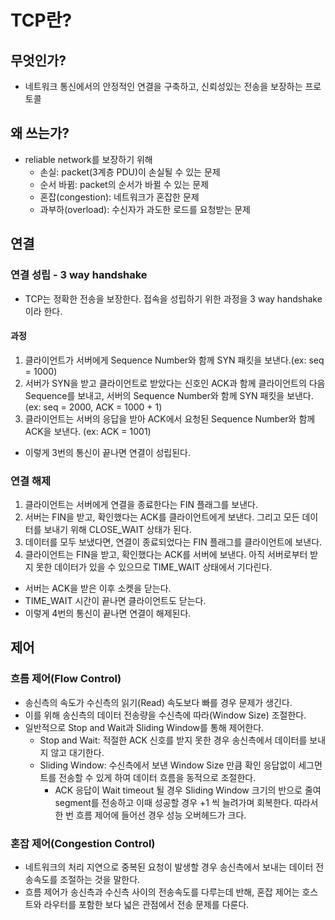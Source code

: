 # TCP란?
## 무엇인가?
- 네트워크 통신에서의 안정적인 연결을 구축하고, 신뢰성있는 전송을 보장하는 프로토콜

## 왜 쓰는가?
- reliable network를 보장하기 위해
  - 손실: packet(3계층 PDU)이 손실될 수 있는 문제
  - 순서 바뀜: packet의 순서가 바뀔 수 있는 문제
  - 혼잡(congestion): 네트워크가 혼잡한 문제
  - 과부하(overload): 수신자가 과도한 로드를 요청받는 문제
  
## 연결 
### 연결 성립 - 3 way handshake
- TCP는 정확한 전송을 보장한다. 접속을 성립하기 위한 과정을 3 way handshake이라 한다.
#### 과정
1. 클라이언트가 서버에게 Sequence Number와 함께 SYN 패킷을 보낸다.(ex: seq = 1000)
2. 서버가 SYN을 받고 클라이언트로 받았다는 신호인 ACK과 함께 클라이언트의 다음 Sequence를 보내고, 서버의 Sequence Number와 함께 SYN 패킷을 보낸다.(ex: seq = 2000, ACK = 1000 + 1)
3. 클라이언트는 서버의 응답을 받아 ACK에서 요청된 Sequence Number와 함께 ACK을 보낸다.
(ex: ACK = 1001)

- 이렇게 3번의 통신이 끝나면 연결이 성립된다.

### 연결 해제
1. 클라이언트는 서버에게 연결을 종료한다는 FIN 플래그를 보낸다.
2. 서버는 FIN을 받고, 확인했다는 ACK를 클라이언트에게 보낸다. 그리고 모든 데이터를 보내기 위해 CLOSE_WAIT 상태가 된다.
3. 데이터를 모두 보냈다면, 연결이 종료되었다는 FIN 플래그를 클라이언트에 보낸다.
4. 클라이언트는 FIN을 받고, 확인했다는 ACK를 서버에 보낸다. 아직 서버로부터 받지 못한 데이터가 있을 수 있으므로 TIME_WAIT 상태에서 기다린다.
- 서버는 ACK을 받은 이후 소켓을 닫는다.
- TIME_WAIT 시간이 끝나면 클라이언트도 닫는다.
- 이렇게 4번의 통신이 끝나면 연결이 해제된다.

## 제어
### 흐름 제어(Flow Control)
- 송신측의 속도가 수신측의 읽기(Read) 속도보다 빠를 경우 문제가 생긴다.
- 이를 위해 송신측의 데이터 전송량을 수신측에 따라(Window Size) 조절한다.
- 일반적으로 Stop and Wait과 Sliding Window를 통해 제어한다.
  - Stop and Wait: 적절한 ACK 신호를 받지 못한 경우 송신측에서 데이터를 보내지 않고 대기한다.
  - Sliding Window: 수신측에서 보낸 Window Size 만큼 확인 응답없이 세그먼트를 전송할 수 있게 하여 데이터 흐름을 동적으로 조절한다.
    - ACK 응답이 Wait timeout 될 경우 Sliding Window 크기의 반으로 줄여 segment를 전송하고 이때 성공할 경우 +1 씩 늘려가며 회복한다. 따라서 한 번 흐름 제어에 들어선 경우 성능 오버헤드가 크다.
  
### 혼잡 제어(Congestion Control)
- 네트워크의 처리 지연으로 중복된 요청이 발생할 경우 송신측에서 보내는 데이터 전송속도를 조절하는 것을 말한다.
- 흐름 제어가 송신측과 수신측 사이의 전송속도를 다루는데 반해, 혼잡 제어는 호스트와 라우터를 포함한 보다 넓은 관점에서 전송 문제를 다룬다.
